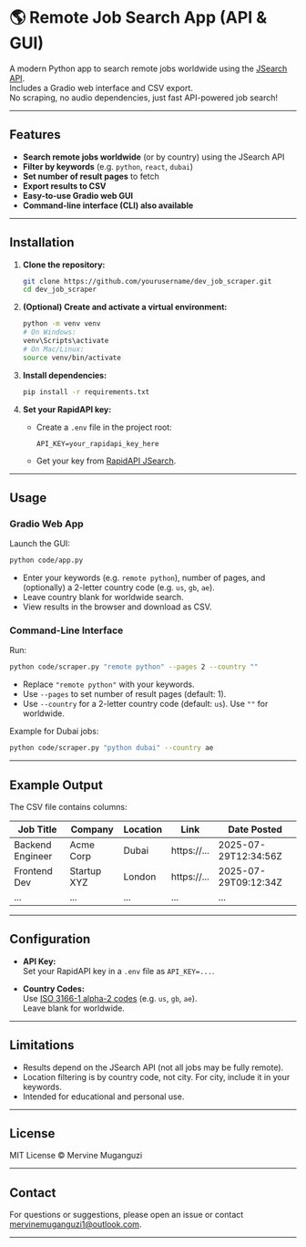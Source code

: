 # 🌎 Remote Job Search App (API & GUI)

A modern Python app to search remote jobs worldwide using the [JSearch API](https://rapidapi.com/letscrape-6bRBa3QguO5/api/jsearch/).  
Includes a Gradio web interface and CSV export.  
No scraping, no audio dependencies, just fast API-powered job search!

---

## Features

- **Search remote jobs worldwide** (or by country) using the JSearch API
- **Filter by keywords** (e.g. `python`, `react`, `dubai`)
- **Set number of result pages** to fetch
- **Export results to CSV**
- **Easy-to-use Gradio web GUI**
- **Command-line interface (CLI) also available**

---

## Installation

1. **Clone the repository:**
   ```bash
   git clone https://github.com/yourusername/dev_job_scraper.git
   cd dev_job_scraper
   ```

2. **(Optional) Create and activate a virtual environment:**
   ```bash
   python -m venv venv
   # On Windows:
   venv\Scripts\activate
   # On Mac/Linux:
   source venv/bin/activate
   ```

3. **Install dependencies:**
   ```bash
   pip install -r requirements.txt
   ```

4. **Set your RapidAPI key:**
   - Create a `.env` file in the project root:
     ```
     API_KEY=your_rapidapi_key_here
     ```
   - Get your key from [RapidAPI JSearch](https://rapidapi.com/letscrape-6bRBa3QguO5/api/jsearch/).

---

## Usage

### Gradio Web App

Launch the GUI:
```bash
python code/app.py
```
- Enter your keywords (e.g. `remote python`), number of pages, and (optionally) a 2-letter country code (e.g. `us`, `gb`, `ae`).  
- Leave country blank for worldwide search.
- View results in the browser and download as CSV.

### Command-Line Interface

Run:
```bash
python code/scraper.py "remote python" --pages 2 --country ""
```
- Replace `"remote python"` with your keywords.
- Use `--pages` to set number of result pages (default: 1).
- Use `--country` for a 2-letter country code (default: `us`). Use `""` for worldwide.

Example for Dubai jobs:
```bash
python code/scraper.py "python dubai" --country ae
```

---

## Example Output

The CSV file contains columns:

| Job Title        | Company     | Location | Link                                   | Date Posted          |
|------------------|------------|----------|----------------------------------------|----------------------|
| Backend Engineer | Acme Corp   | Dubai    | https://...                            | 2025-07-29T12:34:56Z |
| Frontend Dev     | Startup XYZ | London   | https://...                            | 2025-07-29T09:12:34Z |
| ...              | ...         | ...      | ...                                    | ...                  |

---

## Configuration

- **API Key:**  
  Set your RapidAPI key in a `.env` file as `API_KEY=...`.

- **Country Codes:**  
  Use [ISO 3166-1 alpha-2 codes](https://en.wikipedia.org/wiki/List_of_ISO_3166_country_codes) (e.g. `us`, `gb`, `ae`).  
  Leave blank for worldwide.

---

## Limitations

- Results depend on the JSearch API (not all jobs may be fully remote).
- Location filtering is by country code, not city. For city, include it in your keywords.
- Intended for educational and personal use.

---

## License

MIT License © Mervine Muganguzi

---

## Contact

For questions or suggestions, please open an issue or contact [mervinemuganguzi1@outlook.com](mailto:mervinemuganguzi1@outlook.com).

---